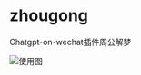 # zhougong
Chatgpt-on-wechat插件周公解梦

![使用图](https://github.com/Wyh602683200/zhougong/assets/155012405/98fd1141-dd20-4d04-9268-c88e35490334)
